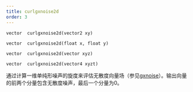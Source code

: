 ```yaml
---
title: curlgxnoise2d
order: 3
---
```

`vector  curlgxnoise2d(vector2 xy)`

`vector  curlgxnoise2d(float x, float y)`

`vector  curlgxnoise2d(vector xyz)`

`vector  curlgxnoise2d(vector4 xyzt)`

通过计算一维单纯形噪声的旋度来评估无散度向量场（参见[gxnoise](gxnoise.html "评估单纯形噪声场")）。输出向量的前两个分量包含无散度噪声，最后一个分量为0。
